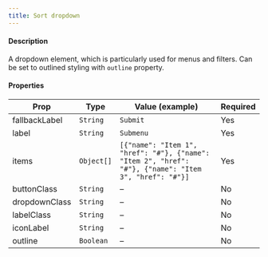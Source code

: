 ```yaml
---
title: Sort dropdown
---
```


#### Description

A dropdown element, which is particularly used for menus and filters. Can be set to outlined styling with `outline` property.

#### Properties

| Prop          | Type       | Value (example)                                                                                       | Required |
| ------------- | ---------- | ----------------------------------------------------------------------------------------------------- | -------- |
| fallbackLabel | `String`   | `Submit`                                                                                              | Yes      |
| label         | `String`   | `Submenu`                                                                                             | Yes      |
| items         | `Object[]` | `[{"name": "Item 1", "href": "#"}, {"name": "Item 2", "href": "#"}, {"name": "Item 3", "href": "#"}]` | Yes      |
| buttonClass   | `String`   | –                                                                                                     | No       |
| dropdownClass | `String`   | –                                                                                                     | No       |
| labelClass    | `String`   | –                                                                                                     | No       |
| iconLabel     | `String`   | –                                                                                                     | No       |
| outline       | `Boolean`  | –                                                                                                     | No       |
